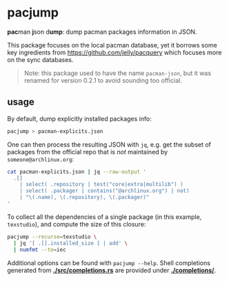 # pacjump
**pac**man **j**son d**ump**: dump pacman packages information in JSON.

This package focuses on the local pacman database, yet it borrows some key
ingredients from https://github.com/jelly/pacquery which focuses more on the
sync databases.

> Note: this package used to have the name `pacman-json`, but it was renamed
> for version 0.2.1 to avoid sounding too official.

## usage

By default, dump explicitly installed packages info:

```bash
pacjump > pacman-explicits.json
```

One can then process the resulting JSON with `jq`, e.g. get the subset of
packages from the official repo that is _not_ maintained by
`someone@archlinux.org`:

```bash
cat pacman-explicits.json | jq --raw-output '
  .[]
    | select( .repository | test("core|extra|multilib") )
    | select( .packager | contains("@archlinux.org") | not)
    | "\(.name), \(.repository), \(.packager)"
'
```

To collect all the dependencies of a single package (in this example,
`texstudio`), and compute the size of this closure:

```bash
pacjump --recurse=texstudio \
  | jq '[ .[].installed_size ] | add' \
  | numfmt --to=iec
```

Additional options can be found with `pacjump --help`. Shell completions
generated from [**./src/completions.rs**](./src/completions.rs) are provided
under [**./completions/**](./completions/).
